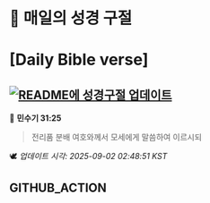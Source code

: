# 🙏 매일의 성경 구절
# [Daily Bible verse]
## [![README에 성경구절 업데이트](https://github.com/DONGSUKA/first_test/actions/workflows/update-readme-bible.yml/badge.svg)](https://github.com/DONGSUKA/first_test/actions/workflows/update-readme-bible.yml)
<!-- START_BIBLE_VERSE -->
📖 **민수기 31:25**
> 전리품 분배 여호와께서 모세에게 말씀하여 이르시되

🕊️ _업데이트 시각: 2025-09-02 02:48:51 KST_
  <!-- END_BIBLE_VERSE -->
## GITHUB_ACTION
